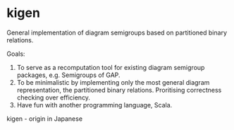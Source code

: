 # kigen
General implementation of diagram semigroups based on partitioned binary relations.

Goals:

1. To serve as a recomputation tool for existing diagram semigroup packages, e.g. Semigroups of GAP.
2. To be minimalistic by implementing only the most general diagram representation, the partitioned binary relations. Proritising correctness checking over efficiency.
3. Have fun with another programming language, Scala.

kigen - origin in Japanese
